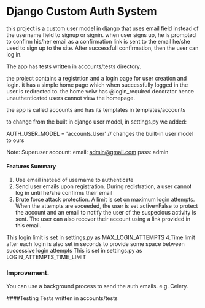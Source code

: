 # Django Custom Auth System 
this project is a custom user model in django that uses email field instead of the username field to signup or signin.
when user signs up, he is prompted to confirm his/her email as a confirmation link is sent to the email he/she used
to sign up to the site. After successfull confirmation, then the user can log in.

The app has tests written in accounts/tests directory.

the project contains a registrtion and a login page for user creation and login.
it has a simple home page which when successfully logged in the user is redirected to.
the home veiw has @login_required decorator hence unauthenticated users cannot view the homepage.

the app is called accounts and has its templates in templates/accounts



to change from the built in django user model, in settings.py we added:

AUTH_USER_MODEL = 'accounts.User' // changes the built-in user model to ours

Note:
Superuser account:
email: admin@gmail.com
pass: admin

#### Features Summary
1. Use email instead of username to authenticate
2. Send user emails upon registration. During redistration, a user cannot log in until he/she confirms their email
3. Brute force attack protection. A limit is set on maximum login attempts. When the attempts are exceeded, 
  the user is set active=False to protect the account and an email to notify the user of the suspecious activity
  is sent. The user can also recover their account using a link provided in this email.
  
  This login limit is set in settings.py as MAX_LOGIN_ATTEMPTS 
4.Time limit after each login is also set in seconds to provide some space between successive login attempts
  This is set in settings.py as LOGIN_ATTEMPTS_TIME_LIMIT

### Improvement.
You can use a background process to send the auth emails. e.g. Celery.


####Testing
Tests written in accounts/tests
